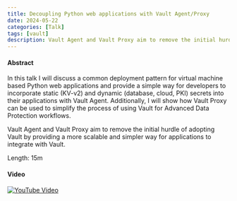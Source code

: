 ```yaml
---
title: Decoupling Python web applications with Vault Agent/Proxy
date: 2024-05-22
categories: [Talk]
tags: [vault]
description: Vault Agent and Vault Proxy aim to remove the initial hurdle of adopting Vault.
---
```


#### Abstract
In this talk I will discuss a common deployment pattern for virtual machine based Python web applications and provide a simple way for developers to incorporate static (KV-v2) and dynamic (database, cloud, PKI) secrets into their applications with Vault Agent. Additionally, I will show how Vault Proxy can be used to simplify the process of using Vault for Advanced Data Protection workflows.

Vault Agent and Vault Proxy aim to remove the initial hurdle of adopting Vault by providing a more scalable and simpler way for applications to integrate with Vault.

Length: 15m

#### Video
<a href="https://youtu.be/4Rx3egiXZBA?t=6093" target="_blank"><img alt="YouTube Video" src="https://img.youtube.com/vi/4Rx3egiXZBA/0.jpg"></a>
